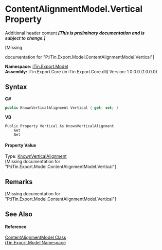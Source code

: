 # ContentAlignmentModel.Vertical Property 
Additional header content _**\[This is preliminary documentation and is subject to change.\]**_

\[Missing <summary> documentation for "P:iTin.Export.Model.ContentAlignmentModel.Vertical"\]

**Namespace:**&nbsp;<a href="ef57ffcc-e95e-b212-5a46-9aa6f5a3511f">iTin.Export.Model</a><br />**Assembly:**&nbsp;iTin.Export.Core (in iTin.Export.Core.dll) Version: 1.0.0.0 (1.0.0.0)

## Syntax

**C#**<br />
``` C#
public KnownVerticalAlignment Vertical { get; set; }
```

**VB**<br />
``` VB
Public Property Vertical As KnownVerticalAlignment
	Get
	Set
```


#### Property Value
Type: <a href="7b67e297-ba6b-50a2-2621-fc664d75503f">KnownVerticalAlignment</a><br />\[Missing <value> documentation for "P:iTin.Export.Model.ContentAlignmentModel.Vertical"\]

## Remarks
\[Missing <remarks> documentation for "P:iTin.Export.Model.ContentAlignmentModel.Vertical"\]

## See Also


#### Reference
<a href="4fa0d6ba-6ed0-1abd-854c-c1a933029d43">ContentAlignmentModel Class</a><br /><a href="ef57ffcc-e95e-b212-5a46-9aa6f5a3511f">iTin.Export.Model Namespace</a><br />